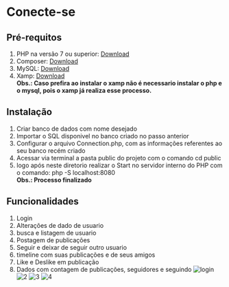 # Conecte-se

## Pré-requitos
1. PHP na versão 7 ou superior: [Download](https://www.php.net/downloads.php)
2. Composer: [Download](https://getcomposer.org/download/)
3. MySQL: [Download](https://www.mysql.com/downloads/)
4. Xamp: [Download](https://www.apachefriends.org/pt_br/index.html)
<br><b>Obs.: Caso prefira ao instalar o xamp não é necessario instalar o php e o mysql, pois o xamp já realiza esse processo.</b></br>

## Instalação
1. Criar banco de dados com nome desejado
2. Importar o SQL disponivel no banco criado no passo anterior
3. Configurar o arquivo Connection.php, com as informações referentes ao seu banco recém criado
4. Acessar via terminal a pasta public do projeto com o comando cd public
5. logo após neste diretorio realizar o Start no servidor interno do PHP com o comando: php -S localhost:8080
<br><b>Obs.: Processo finalizado</b></br>

## Funcionalidades
1. Login
2. Alterações de dado de usuario
3. busca e listagem de usuario
4. Postagem de publicações
5. Seguir e deixar de seguir outro usuario 
6. timeline com suas publicações e de seus amigos
7. Like e Deslike em publicação
8. Dados com contagem de publicações, seguidores e seguindo
![login](https://user-images.githubusercontent.com/43521043/82764773-bf41fb00-9de7-11ea-9653-a56f9c21636a.PNG)
![2](https://user-images.githubusercontent.com/43521043/82764825-39727f80-9de8-11ea-85e7-b4d10e6cddf0.PNG)
![3](https://user-images.githubusercontent.com/43521043/82764869-92421800-9de8-11ea-8214-37d08bd91e8f.PNG)
![4](https://user-images.githubusercontent.com/43521043/82764932-054b8e80-9de9-11ea-9025-19a05d333d0e.PNG)





